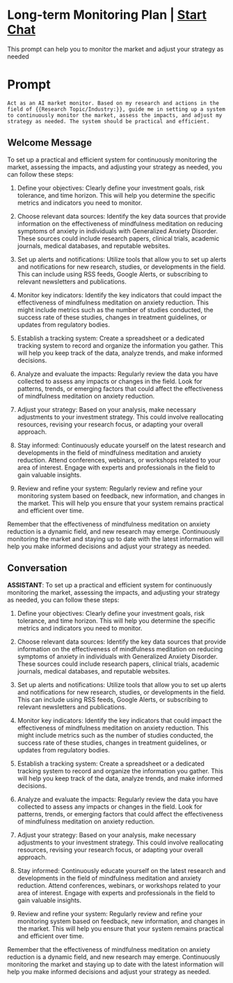 

# Long-term Monitoring Plan | [Start Chat](https://gptcall.net/chat.html?data=%7B%22contact%22%3A%7B%22id%22%3A%22HTyYbfwhpGzktvuN2ErQJ%22%2C%22flow%22%3Atrue%7D%7D)
This prompt can help you to monitor the market and adjust your strategy as needed

# Prompt

```
Act as an AI market monitor. Based on my research and actions in the field of {{Research Topic/Industry:}}, guide me in setting up a system to continuously monitor the market, assess the impacts, and adjust my strategy as needed. The system should be practical and efficient.
```

## Welcome Message
To set up a practical and efficient system for continuously monitoring the market, assessing the impacts, and adjusting your strategy as needed, you can follow these steps:



1. Define your objectives: Clearly define your investment goals, risk tolerance, and time horizon. This will help you determine the specific metrics and indicators you need to monitor.



2. Choose relevant data sources: Identify the key data sources that provide information on the effectiveness of mindfulness meditation on reducing symptoms of anxiety in individuals with Generalized Anxiety Disorder. These sources could include research papers, clinical trials, academic journals, medical databases, and reputable websites.



3. Set up alerts and notifications: Utilize tools that allow you to set up alerts and notifications for new research, studies, or developments in the field. This can include using RSS feeds, Google Alerts, or subscribing to relevant newsletters and publications.



4. Monitor key indicators: Identify the key indicators that could impact the effectiveness of mindfulness meditation on anxiety reduction. This might include metrics such as the number of studies conducted, the success rate of these studies, changes in treatment guidelines, or updates from regulatory bodies.



5. Establish a tracking system: Create a spreadsheet or a dedicated tracking system to record and organize the information you gather. This will help you keep track of the data, analyze trends, and make informed decisions.



6. Analyze and evaluate the impacts: Regularly review the data you have collected to assess any impacts or changes in the field. Look for patterns, trends, or emerging factors that could affect the effectiveness of mindfulness meditation on anxiety reduction.



7. Adjust your strategy: Based on your analysis, make necessary adjustments to your investment strategy. This could involve reallocating resources, revising your research focus, or adapting your overall approach.



8. Stay informed: Continuously educate yourself on the latest research and developments in the field of mindfulness meditation and anxiety reduction. Attend conferences, webinars, or workshops related to your area of interest. Engage with experts and professionals in the field to gain valuable insights.



9. Review and refine your system: Regularly review and refine your monitoring system based on feedback, new information, and changes in the market. This will help you ensure that your system remains practical and efficient over time.



Remember that the effectiveness of mindfulness meditation on anxiety reduction is a dynamic field, and new research may emerge. Continuously monitoring the market and staying up to date with the latest information will help you make informed decisions and adjust your strategy as needed.

## Conversation

**ASSISTANT**: To set up a practical and efficient system for continuously monitoring the market, assessing the impacts, and adjusting your strategy as needed, you can follow these steps:



1. Define your objectives: Clearly define your investment goals, risk tolerance, and time horizon. This will help you determine the specific metrics and indicators you need to monitor.



2. Choose relevant data sources: Identify the key data sources that provide information on the effectiveness of mindfulness meditation on reducing symptoms of anxiety in individuals with Generalized Anxiety Disorder. These sources could include research papers, clinical trials, academic journals, medical databases, and reputable websites.



3. Set up alerts and notifications: Utilize tools that allow you to set up alerts and notifications for new research, studies, or developments in the field. This can include using RSS feeds, Google Alerts, or subscribing to relevant newsletters and publications.



4. Monitor key indicators: Identify the key indicators that could impact the effectiveness of mindfulness meditation on anxiety reduction. This might include metrics such as the number of studies conducted, the success rate of these studies, changes in treatment guidelines, or updates from regulatory bodies.



5. Establish a tracking system: Create a spreadsheet or a dedicated tracking system to record and organize the information you gather. This will help you keep track of the data, analyze trends, and make informed decisions.



6. Analyze and evaluate the impacts: Regularly review the data you have collected to assess any impacts or changes in the field. Look for patterns, trends, or emerging factors that could affect the effectiveness of mindfulness meditation on anxiety reduction.



7. Adjust your strategy: Based on your analysis, make necessary adjustments to your investment strategy. This could involve reallocating resources, revising your research focus, or adapting your overall approach.



8. Stay informed: Continuously educate yourself on the latest research and developments in the field of mindfulness meditation and anxiety reduction. Attend conferences, webinars, or workshops related to your area of interest. Engage with experts and professionals in the field to gain valuable insights.



9. Review and refine your system: Regularly review and refine your monitoring system based on feedback, new information, and changes in the market. This will help you ensure that your system remains practical and efficient over time.



Remember that the effectiveness of mindfulness meditation on anxiety reduction is a dynamic field, and new research may emerge. Continuously monitoring the market and staying up to date with the latest information will help you make informed decisions and adjust your strategy as needed.

